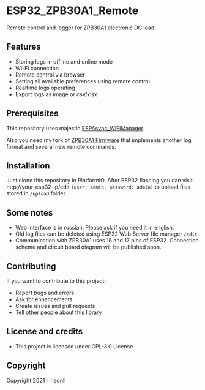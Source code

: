# ESP32_ZPB30A1_Remote
Remote control and logger for ZPB30A1 electronic DC load.

## Features
* Storing logs in offline and online mode
* Wi-Fi connection
* Remote control via browser
* Setting all available preferences using remote control
* Realtime logs operating
* Export logs as image or csv/xlsx

## Prerequisites
This repository uses majestic [ESPAsync_WiFiManager](https://github.com/khoih-prog/ESPAsync_WiFiManager). 

Also you need my fork of [ZPB30A1 Firmware](https://github.com/neonll/ZPB30A1_Firmware) that implements another log format and several new remote commands.

## Installation
Just clone this repository in PlatformIO.
After ESP32 flashing you can visit http://your-esp32-ip/edit `(user: admin, password: admin)` to upload files stored in `/upload` folder.

## Some notes
* Web interface is in russian. Please ask if you need it in english.
* Old log files can be deleted using ESP32 Web Server file manager `/edit`.
* Communication with ZPB30A1 uses 16 and 17 pins of ESP32. Connection scheme and circuit board diagram will be published soon.

## Contributing
If you want to contribute to this project:

* Report bugs and errors
* Ask for enhancements
* Create issues and pull requests
* Tell other people about this library

## License and credits
* This project is licensed under GPL-3.0 License

## Copyright
Copyright 2021 - neonll